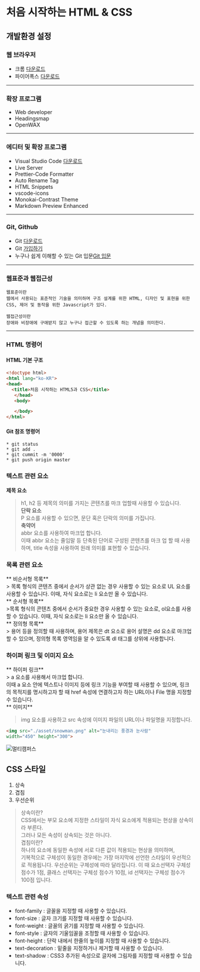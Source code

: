 # 처음 시작하는 HTML & CSS
## 개발환경 설정
### 웹 브라우저 
 * 크롬  [다운로드](https://www.google.co.kr/chrome/index.html)
 * 파이어폭스  [다운로드](https://www.mozilla.org/ko/firefox/new/)
 ----------------------------------------------------------------
### 확장 프로그램
   * Web developer
   * Headingsmap
   * OpenWAX
   -------------------------------------------------------------
### 에디터 및 확장 프로그램
   * Visual Studio Code [다운로드](https://code.visualstudio.com)
   * Live Server
   * Prettier-Code Formatter
   * Auto Rename Tag
   * HTML Snippets
   * vscode-icons
   * Monokai-Contrast Theme
   * Markdown Preview Enhanced 
   -------------------------------------------------------------
### Git, Github
   * Git [다운로드](https://git-scm.com/downloads)
   * Git [가입하기](https://github.com/)
   * 누구나 쉽게 이해할 수 있는 Git 입문[Git 입문](https://backlog.com/git-tutorial/kr/)
 -------------------------------------------------------------
### 웹표준과 웹접근성  
    웹표준이란 
    웹에서 사용되는 표준적인 기술을 의미하며 구조 설계를 위한 HTML, 디자인 및 표현을 위한 CSS, 제어 및 동작을 위한 Javascript가 있다. 
      
    웹접근성이란  
    장애와 비장애에 구애받지 않고 누구나 접근할 수 있도록 하는 개념을 의미한다.
 ------------------------------------------------------------
### HTML 명령어  
#### HTML 기본 구조  
 ```html
<!doctype html>
<html lang="ko-KR">
 <head>
   <title>처음 시작하는 HTML5과 CSS</title>
    </head>
    <body>

    </body>
</html>
```

#### Git 참조 명령어
    * git status
    * git add . 
    * git cummit -m '0000'
    * git push origin master 
    
  

### 텍스트 관련 요소
**제목 요소**  
  > h1, h2 등 제목의 의미를 가지는 콘텐츠를 마크 업할때 사용할 수 있습니다.   
**단락 요소**  
  > P 요소를 사용할 수 있으면, 문단 혹은 단락의 의미를 가집니다.  
**축약어**  
  > abbr 요소를 사용하여 마크업 합니다.  
    이때 abbr 요소는 줄임말 등 단축된 단어로 구성된 콘텐츠를 마크 업 할 때 사용하며,
    title 속성을 사용하여 원래 의미를 표현할 수 있습니다. 

### 목록 관련 요소  
** 비순서형 목록**  
    > 목록 형식의 콘텐츠 중에서 순서가 상관 없는 경우
    사용할 수 있는 요소로 UL 요소를 사용할 수 있습니다.
    이때, 자식 요소로는 li 요소만 올 수 있습니다.  
** 순서형 목록**   
    >목록 형식의 콘텐츠 중에서 순서가 중요한 경우 사용할 수 있는 요소로,
    ol요소를 사용할 수 있습니다. 이때, 자식 요소로는 li 요소만 올 수 있습니다.   
** 정의형 목록**   
    > 용어 등을 정의할 때 사용하며, 용어 제목은 dt 요소로 용어 설명은 dd 요소로 마크업 할 수 있으며, 정의형 목록 영역임을 알 수 있도록 dl 태그를 상위에 사용합니다.   
### 하이퍼 링크 및 이미지 요소   
** 하이퍼 링크**   
    > a 요소를 사용해서 마크업 합니다.   
    이때 a 요소 안에 텍스트나 이미지 등에 링크 기능을 부여할 때 사용할 수 있으며,
    링크의 목적지를 명시하고자 할 때 href 속성에 연결하고자 하는 
    URL이나 File 명을 지정할 수 있습니다.  
** 이미지**
  > img 요소를 사용하고 src 속성에 이미지 파일의 URL이나 파일명을 지정합니다.
  ```html
  <img src="./asset/snowman.png" alt="눈내리는 풍경과 눈사람"
  width="450" height="300">
  ```
![멀티캠퍼스](http://el.multicampus.com/landing/images/2016/common/logo.gif)

## CSS 스타일
1. 상속
2. 겹침
3. 우선순위
> 상속이란?  
 CSS에서는 부모 요소에 지정한 스타일이 자식 요소에게 적용되는 현상을 상속이라 부른다.  
그러나 모든 속성이 상속되는 것은 아니다.   
> 겹침이란?  
 하나의 요소에 동일한 속성에 서로 다른 값이 적용되는 현상을 의미하며,  
 기복적으로 구체성이 동일한 경우에는 가장 마지막에 선언한 스타일이 우선적으로 적용됩니다.
> 우선순위는 구체성에 따라 달라집니다.
 이 때 요소선택자 구체성 점수가 1점,
 클래스 선택자는 구체성 점수가 10점,
 id 선택자는 구체성 점수가 100점 입니다.  
 ### 텍스트 관련 속성
 * font-family : 글꼴을 지정할 때 사용할 수 있습니다.
 * font-size : 글자 크기를 지정할 때 사용할 수 있습니다.
 * font-weight : 글꼴의 굵기를 지정할 때 사용할 수 있습니다.
 * font-style : 글자의 기울임꼴을 조정할 때 사용할 수 있습니다.
 * font-height : 단락 내에서 한줄의 높이를 지정할 때 사용할 수 있습니다.
 * text-decoration : 밑줄을 지정하거나 제거할 때 사용할 수 있습니다.
 * text-shadow : CSS3 추가된 속성으로 글자에 그림자를 지정할 때 사용할 수 있습니다. 





